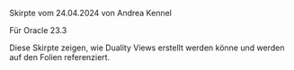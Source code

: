Skirpte vom 24.04.2024 von Andrea Kennel

Für Oracle 23.3

Diese Skirpte zeigen, wie Duality Views erstellt werden könne und werden auf den Folien referenziert.
